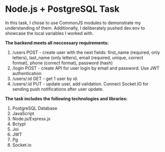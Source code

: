 # Node.js + PostgreSQL Task

In this task, I chose to use CommonJS modules to demonstrate my understanding of them. Additionally, I deliberately pushed dev.env to showcase the local variables I worked with.

**The backend meets all neccessary requirements:**

1. /users POST - create user with the next fields: first_name (required, only letters),
   last_name (only letters), email (required, unique, correct format), phone (correct format),
   password (hash)
2. /login POST - create API for user login by email and password. Use JWT authentication
3. /users/:id GET - get 1 user by id.
4. /users/:id PUT - update user, add validation. Connect Socket.IO for sending push
   notifications after user update.

**The task includes the following technologies and libraries:**

1. PostgreSQL Database
2. JavaScript
3. Node.js/Express.js
4. Bctypt
5. Joi
6. JWT
7. Pg
8. Socket.io
